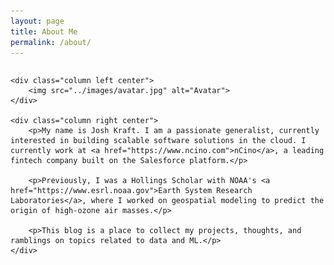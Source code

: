 ```yaml
---
layout: page
title: About Me
permalink: /about/
---
```


<style>
.row {
  display: flex;
}

.column {
  float: left;
  padding: 10px;
}

.left{
    width: 33%;
}

.right{
    width: 66%;
}

.center {
  margin: 0;
  top: 50%;
  -ms-transform: translateY(-50%);
  transform: translateY(-50%);
}

</style>

<div class="row">

    <div class="column left center">
        <img src="../images/avatar.jpg" alt="Avatar">
    </div>

    <div class="column right center">
        <p>My name is Josh Kraft. I am a passionate generalist, currently interested in building scalable software solutions in the cloud. I currently work at <a href="https://www.ncino.com">nCino</a>, a leading fintech company built on the Salesforce platform.</p>

        <p>Previously, I was a Hollings Scholar with NOAA's <a href="https://www.esrl.noaa.gov">Earth System Research Laboratories</a>, where I worked on geospatial modeling to predict the origin of high-ozone air masses.</p>

        <p>This blog is a place to collect my projects, thoughts, and ramblings on topics related to data and ML.</p>
    </div>

</div>
